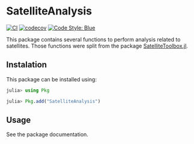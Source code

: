 SatelliteAnalysis
=================

[![CI](https://github.com/JuliaSpace/SatelliteAnalysis.jl/actions/workflows/ci.yml/badge.svg)](https://github.com/JuliaSpace/SatelliteAnalysis.jl/actions/workflows/ci.yml)
[![codecov](https://codecov.io/gh/JuliaSpace/SatelliteAnalysis.jl/branch/main/graph/badge.svg?token=62H85L1AHF)](https://codecov.io/gh/JuliaSpace/SatelliteAnalysis.jl)
[![Code Style: Blue](https://img.shields.io/badge/code%20style-blue-4495d1.svg)](https://github.com/invenia/BlueStyle)

This package contains several functions to perform analysis related to
satellites. Those functions were split from the package
[SatelliteToolbox.jl](https://github.com/JuliaSpace/SatelliteToolbox.jl).

## Instalation

This package can be installed using:

```julia
julia> using Pkg

julia> Pkg.add("SatelliteAnalysis")
```

## Usage

See the package documentation.
